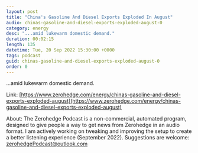 ```yaml
---
layout: post
title: "China's Gasoline And Diesel Exports Exploded In August"
audio: chinas-gasoline-and-diesel-exports-exploded-august-0
category: energy
desc: "...amid lukewarm domestic demand."
duration: 00:02:15
length: 135
datetime: Tue, 20 Sep 2022 15:30:00 +0000
tags: podcast
guid: chinas-gasoline-and-diesel-exports-exploded-august-0
order: 0
---
```

...amid lukewarm domestic demand.

Link: [https://www.zerohedge.com/energy/chinas-gasoline-and-diesel-exports-exploded-august](https://www.zerohedge.com/energy/chinas-gasoline-and-diesel-exports-exploded-august)

About: The Zerohedge Podcast is a non-commercial, automated program, designed to give people a way to get news from Zerohedge in an audio format.  I am actively working on tweaking and improving the setup to create a better listening experience (September 2022).  Suggestions are welcome: [zerohedgePodcast@outlook.com](mailto:zerohedgePodcast@outlook.com)